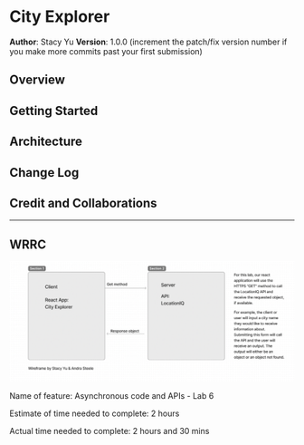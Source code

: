 # City Explorer

**Author**: Stacy Yu 
**Version**: 1.0.0 (increment the patch/fix version number if you make more commits past your first submission)
<!-- Every lab will get a new version  -->

## Overview
<!-- Provide a high level overview of what this application is and why you are building it, beyond the fact that it's an assignment for this class. (i.e. What's your problem domain?) -->

## Getting Started
<!-- What are the steps that a user must take in order to build this app on their own machine and get it running? -->

## Architecture
<!-- Provide a detailed description of the application design. What technologies (languages, libraries, etc) you're using, and any other relevant design information. -->

## Change Log
<!-- Use this area to document the iterative changes made to your application as each feature is successfully implemented. Use time stamps. Here's an example:

01-01-2001 4:59pm - Application now has a fully-functional express server, with a GET route for the location resource. -->

## Credit and Collaborations
<!-- Give credit (and a link) to other people or resources that helped you build this application. -->

---
## WRRC

<img src ="public/WRRC.png">

Name of feature: Asynchronous code and APIs - Lab 6

Estimate of time needed to complete: 2 hours

Actual time needed to complete: 2 hours and 30 mins